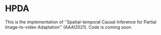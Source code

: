 # HPDA
This is the implementation of ''Spatial-temporal Causal Inference for Partial Image-to-video Adaptation'' (AAAI2021). Code is coming soon.
